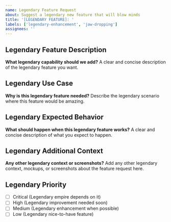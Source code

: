 ```yaml
---
name: Legendary Feature Request
about: Suggest a legendary new feature that will blow minds
title: '[LEGENDARY FEATURE]: '
labels: ['legendary-enhancement', 'jaw-dropping']
assignees: ''
---
```


## Legendary Feature Description
**What legendary capability should we add?**
A clear and concise description of the legendary feature you want.

## Legendary Use Case
**Why is this legendary feature needed?**
Describe the legendary scenario where this feature would be amazing.

## Legendary Expected Behavior
**What should happen when this legendary feature works?**
A clear and concise description of what you expect to happen.

## Legendary Additional Context
**Any other legendary context or screenshots?**
Add any other legendary context, mockups, or screenshots about the feature request here.

## Legendary Priority
- [ ] Critical (Legendary empire depends on it)
- [ ] High (Legendary improvement needed soon)
- [ ] Medium (Legendary enhancement when possible)
- [ ] Low (Legendary nice-to-have feature)
